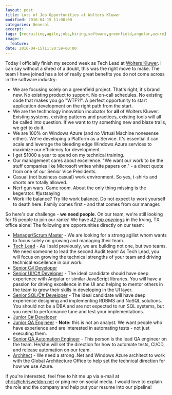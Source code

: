 ```yaml
---
layout: post
title: Lots of Job Opportunities at Wolters Kluwer
modified: 2016-04-15 11:00:00
categories: General
excerpt:
tags: [recruiting,agile,jobs,hiring,software,greenfield,angular,azure]
image:
  feature:
date: 2016-04-15T11:20:59+00:00
---
```

Today I officially finish my second week as Tech Lead at [Wolters Kluwer](http://wolterskluwer.com/). I can say without a shred of a doubt, this was the right move to make. The team I have joined has a lot of really great benefits you do not come across in the software industry:

 * We are focusing solely on a greenfield project. That's right, it's brand new. No existing product to support. No on-call schedules. No existing code that makes you go "WTF?!". A perfect opportunity to start application development on the right path from the start. 
 * We are the technology innovation incubator for **all** of Wolters Kluwer. Existing systems, existing patterns and practices, existing tools will all be called into question. If we want to try something new and blaze trails, we get to do it. 
 * We are 100% on Windows Azure (and no Virtual Machine nonesense either). We're developing a Platform as a Service. It's essential it can scale and leverage the bleeding edge Windows Azure services to maximize our efficiency for development. 
 * I get $1000 a year to spend on my technical training. 
 * Our management cares about excellence. "We want our work to be the stuff companies like Microsoft writes white papers on." - a direct quote from one of our Senior Vice Presidents. 
 * Casual (not business casual) work environment. So yes, t-shirts and shorts are totally allowed. 
 * Nerf gun wars. Game room. About the only thing missing is the kegerator. #justsaying
 * Work life balance? Try life work balance. Do not expect to work yourself to death here. Family comes first - and that comes from our manager. 

So here's our challenge - **we need people**. On our team, we're still looking for 15 people to join our ranks! We have [*42 job openings*](http://wolterskluwer.jobs/jobs/?location=Irving%2C+TX) in the Irving, TX office alone! The following are opportunities directly on our team:

 * [Manager/Scrum Master](http://bit.ly/wkmanager) - We are looking for a strong agilist whom wants to focus solely on growing and managing their team. 
 * [Tech Lead](http://bit.ly/wktechlead) - As I said previously, we are building not one, but two teams. We need someone to lead the second Audit team! As Tech Lead, you will focus on growing the technical strengths of your team and driving technical excellence in our work. 
 * [Senior C# Developer](http://bit.ly/wkseniordev)
 * [Senior UI/C# Developer](http://bit.ly/wkuxdeveloper) - The ideal candidate should have deep experience with Angular or similar JavaScript libraries. You will have a passion for driving excellence in the UI and helping to mentor others in the team to grow their skills in developing in the UI layer. 
 * [Senior SQL/C# Developer](http://bit.ly/wksqldev) - The ideal candidate will have deep experience designing and implementing RDBMS and NoSQL solutions. You should not be a DBA and are not expected to run SQL systems, but you need to performance tune and test your implementations.
 * [Junior C# Developer](http://bit.ly/wkjuniordev)
 * [Junior QA Engineer](http://bit.ly/wksoftwareqa) - **Note:** this is not an analyst. We want people who have experience and are interested in automating tests - not just executing them. 
 * [Senior QA Automation Engineer](http://bit.ly/wkqaengineer) - This person is the lead QA engineer on the team. He/she will set the direction for how to automate tests, CI/CD, and release automation on our team.
 * [Architect](http://bit.ly/wkarchitect) - We need a strong .Net and Windows Azure architect to work with the Global Architecture Office to help set the technical direction for how we use Azure. 

If you're interested, feel free to hit me up via e-mail at [chris@chrisweldon.net](mailto:chris@chrisweldon.net) or ping me on social media. I would love to explain the role and the company and help put your resume into our pipeline!
